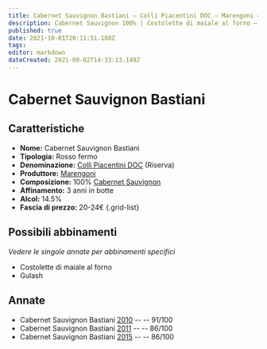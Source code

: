 ```yaml
---
title: Cabernet Sauvignon Bastiani – Colli Piacentini DOC – Marengoni – Emilia (IT) – 20-24€ – 3★-5★
description: Cabernet Sauvignon 100% | Costolette di maiale al forno – Gulash
published: true
date: 2021-10-01T20:11:51.188Z
tags: 
editor: markdown
dateCreated: 2021-09-02T14:33:13.149Z
---
```


# Cabernet Sauvignon Bastiani 

## Caratteristiche
- **Nome:** Cabernet Sauvignon Bastiani 
- **Tipologia:** Rosso fermo
- **Denominazione:** [Colli Piacentini DOC](/denominazioni/Italia/Emilia/DOC-Colli-Piacentini) (Riserva)
- **Produttore:** [Marengoni](/produttori/Italia/Emilia/Marengoni) 
- **Composizione:** 100% [Cabernet Sauvignon](/vitigni/Francia/cabernet-sauvignon)
- **Affinamento:** 3 anni in botte
- **Alcol:** 14.5%
- **Fascia di prezzo:** 20-24€
{.grid-list}

## Possibili abbinamenti
*Vedere le singole annate per abbinamenti specifici*

- Costolette di maiale al forno
- Gulash

## Annate
- Cabernet Sauvignon Bastiani [2010](/vini/Italia/Emilia/Marengoni/Cabernet-Sauvignon-Bastiani/2010) -- <span class="star-5"></span> -- 91/100
- Cabernet Sauvignon Bastiani [2011](/vini/Italia/Emilia/Marengoni/Cabernet-Sauvignon-Bastiani/2011) -- <span class="star-3"></span> -- 86/100
- Cabernet Sauvignon Bastiani [2015](/vini/Italia/Emilia/Marengoni/Cabernet-Sauvignon-Bastiani/2015) -- <span class="star-3"></span> -- 86/100